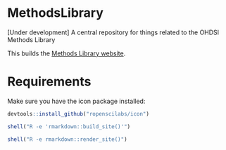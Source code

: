 # MethodsLibrary
[Under development] A central repository for things related to the OHDSI Methods Library

This builds the [Methods Library website](https://ohdsi.github.io/MethodsLibrary).

# Requirements

Make sure you have the icon package installed:
```r
devtools::install_github("ropenscilabs/icon")
```

```r
shell("R -e 'rmarkdown::build_site()'")

shell("R -e rmarkdown::render_site()")
```